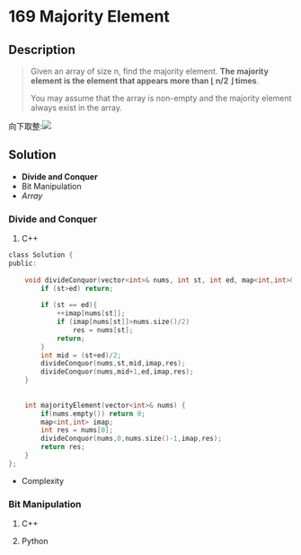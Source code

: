 # 169 Majority Element
## Description
> Given an array of size n, find the majority element. **The majority element 
> is the element that appears more than ⌊ n/2 ⌋ times**.
>
> You may assume that the array is non-empty and the majority element always 
> exist in the array.

向下取整:![](https://wikimedia.org/api/rest_v1/media/math/render/svg/f0ec449ec02f0c040dba1a7ca56c5fa73550459d)

## Solution
- **Divide and Conquer**
- Bit Manipulation
- *Array*

### Divide and Conquer
1. C++

```c
class Solution {
public:
    
    void divideConquor(vector<int>& nums, int st, int ed, map<int,int>& imap, int& res){
        if (st>ed) return;
        
        if (st == ed){
            ++imap[nums[st]];
            if (imap[nums[st]]>nums.size()/2)
                res = nums[st];  
            return;
        }
        int mid = (st+ed)/2;
        divideConquor(nums,st,mid,imap,res);
        divideConquor(nums,mid+1,ed,imap,res);
    }      
        
    
    int majorityElement(vector<int>& nums) {
        if(nums.empty()) return 0;
        map<int,int> imap;
        int res = nums[0];
        divideConquor(nums,0,nums.size()-1,imap,res);
        return res;
    }
};
```

- Complexity

### Bit Manipulation

1. C++


2. Python
